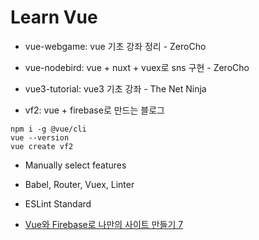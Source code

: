 # Learn Vue

- vue-webgame: vue 기초 강좌 정리 - ZeroCho
- vue-nodebird: vue + nuxt + vuex로 sns 구현 - ZeroCho
- vue3-tutorial: vue3 기초 강좌 - The Net Ninja

- vf2: vue + firebase로 만드는 블로그

```command
npm i -g @vue/cli
vue --version
vue create vf2
```

- Manually select features
- Babel, Router, Vuex, Linter
- ESLint Standard

- [Vue와 Firebase로 나만의 사이트 만들기 7](https://www.youtube.com/watch?v=nk6Ev2sYz_U&list=PLjpTKic1SLZsWckh_DZ6tYH17MM6hBAc7&index=8)
